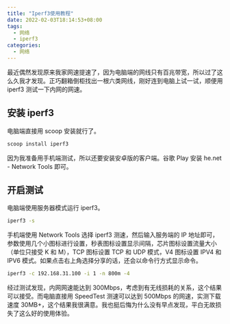 ```yaml
---
title: "Iperf3使用教程"
date: 2022-02-03T18:14:53+08:00
tags:
  - 网络
  - iperf3
categories:
  - 网络
---
```


最近偶然发现原来我家网速提速了，因为电脑端的网线只有百兆带宽，所以过了这么久我才发现。正巧翻箱倒柜找出一根六类网线，刚好连到电脑上试一试，顺便用 iperf3 测试一下内网的网速。

## 安装 iperf3

电脑端直接用 scoop 安装就行了。

```sh
scoop install iperf3
```

因为我准备用手机端测试，所以还要安装安卓版的客户端。谷歌 Play 安装 he.net - Network Tools 即可。

## 开启测试

电脑端使用服务器模式运行 iperf3。

```sh
iperf3 -s
```

手机端使用 Network Tools 选择 iperf3 测速，然后输入服务端的 IP 地址即可，参数使用几个小图标进行设置，秒表图标设置显示间隔，芯片图标设置流量大小（单位只接受 K 和 M），TCP 图标设置 TCP 和 UDP 模式，V4 图标设置 IPV4 和 IPV6 模式。如果点击右上角选择分享的话，还会以命令行方式显示命令。

```sh
iperf3 -c 192.168.31.100 -i 1 -n 800m -4
```

经过测试发现，内网网速能达到 300Mbps，考虑到有无线损耗的关系，这个结果可以接受。而电脑直接用 SpeedTest 测速可以达到 500Mbps 的网速，实测下载速度 30MB+，这个结果我很满意。我也挺后悔为什么没有早点发现，平白无故损失了这么好的使用体验。
